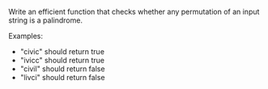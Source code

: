 
Write an efficient function that checks whether any permutation
of an input string is a palindrome.

Examples:

* "civic" should return true
* "ivicc" should return true
* "civil" should return false
* "livci" should return false
